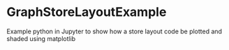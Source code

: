 # GraphStoreLayoutExample
Example python in Jupyter to show how a store layout code be plotted and shaded using matplotlib
